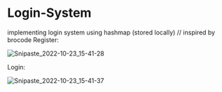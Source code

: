 # Login-System
implementing login system using hashmap (stored locally) // inspired by brocode
Register: 

![Snipaste_2022-10-23_15-41-28](https://user-images.githubusercontent.com/98570636/197414545-79a58185-4e95-4d29-af84-3e5664c04dbd.png)

Login: 

![Snipaste_2022-10-23_15-41-37](https://user-images.githubusercontent.com/98570636/197414549-a6506ffe-4b7a-4e38-993b-3f3bd52ebd87.png)

